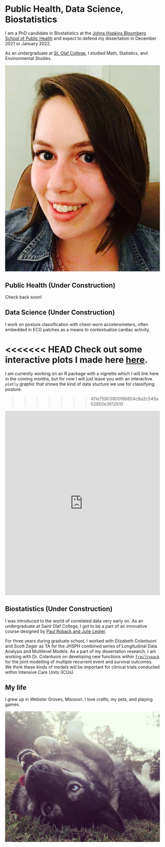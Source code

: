 # Public Health, Data Science, Biostatistics

I am a PhD candidate in Biostatistics at the [Johns Hopkins Bloomberg School of Public Health](https://www.jhsph.edu) and expect to defend my dissertation in December 2021 or January 2022.

As an undergraduate at [St. Olaf College](https://wp.stolaf.edu/mscs/), I studied Math, Statistics, and Environmental Studies. 

![myFace](Images/lacey.jpeg)


## Public Health (Under Construction)

Check back soon!

## Data Science (Under Construction)

I work on posture classification with chest-worn accelerometers, often embedded in ECG patches as a means to contextualize cardiac activity. 

<<<<<<< HEAD
Check out some interactive plots I made here [here](Interactive_Plots/FullSphere_ChangePoint.html).
=======
I am currently working on an R package with a vignette which I will link here in the coming months,
but for now I will just leave you with an interactive `plotly` graphic that shows the kind of data stucture we use for classifying posture.
>>>>>>> 4f1e75903800f86804c8a2c549a02850e3812610

<iframe id="igraph" scrolling="no" style="border:none;" seamless="seamless" src="https://etzkorn.github.io/Interactive_Plots/sphere3.html" height="600" width="100%"></iframe>

## Biostatistics (Under Construction)

I was introduced to the world of correlated data very early on. 
As an undergraduate at Saint Olaf College, I got to be a part of an innovative course designed by 
[Paul Roback and Julie Legler](https://bookdown.org/roback/bookdown-BeyondMLR/).

For three years during graduate school, I worked with Elizabeth Colantuoni and Scott Zeger as TA for the JHSPH combined series of Longitudinal Data Analysis and Multilevel Models. 
As a part of my dissertation research, I am working with Dr. Colantuoni on developing new functions within [`frailtypack`](https://cran.r-project.org/web/packages/frailtypack/index.html) for the joint modelling of multiple recurrent event and survival outcomes.
We think these kinds of models will be important for clinical trials conducted within Intensive Care Units (ICUs).

## My life

I grew up in Webster Groves, Missouri. I love crafts, my pets, and playing games.

![bear](Images/bear.jpeg)

